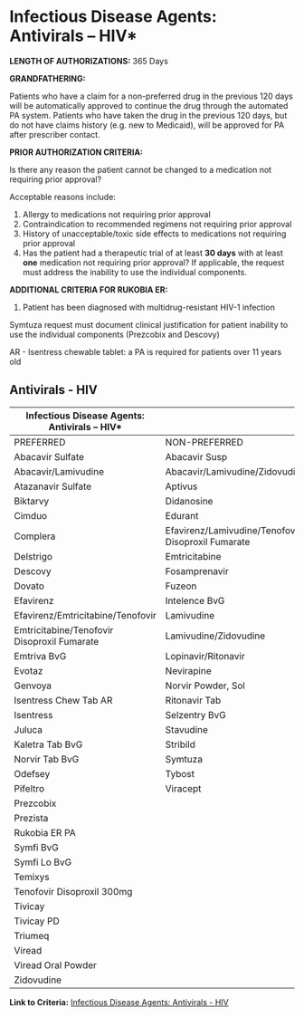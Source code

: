 # Infectious Disease Agents: Antivirals – HIV\*

**LENGTH OF AUTHORIZATIONS:**  365 Days

**GRANDFATHERING:**

Patients who have a claim for a non-preferred drug in the previous 120 days will be automatically approved to continue the drug through the automated PA system. Patients who have taken the drug in the previous 120 days, but do not have claims history (e.g. new to Medicaid), will be approved for PA after prescriber contact.

**PRIOR AUTHORIZATION CRITERIA:**

Is there any reason the patient cannot be changed to a medication not requiring prior approval?

Acceptable reasons include:

1. Allergy to medications not requiring prior approval
2. Contraindication to recommended regimens not requiring prior approval
3. History of unacceptable/toxic side effects to medications not requiring prior approval
4. Has the patient had a therapeutic trial of at least **30 days** with at least **one** medication not requiring prior approval? If applicable, the request must address the inability to use the individual components.

**ADDITIONAL CRITERIA FOR RUKOBIA ER:**

1. Patient has been diagnosed with multidrug-resistant HIV-1 infection

Symtuza request must document clinical justification for patient inability to use the individual components (Prezcobix and Descovy)

AR - Isentress chewable tablet: a PA is required for patients over 11 years old

## Antivirals - HIV

| Infectious Disease Agents: Antivirals – HIV\*   |                                                     |
|-------------------------------------------------|-----------------------------------------------------|
|PREFERRED                                        | NON-PREFERRED                                       |
| Abacavir Sulfate                                | Abacavir Susp                                       |
| Abacavir/Lamivudine                             | Abacavir/Lamivudine/Zidovudine                      |
| Atazanavir Sulfate                              | Aptivus                                             |
| Biktarvy                                        | Didanosine                                          |
| Cimduo                                          | Edurant                                             |
| Complera                                        | Efavirenz/Lamivudine/Tenofovir Disoproxil Fumarate  |
| Delstrigo                                       | Emtricitabine                                       |
| Descovy                                         | Fosamprenavir                                       |
| Dovato                                          | Fuzeon                                              |
| Efavirenz                                       | Intelence BvG                                       |
| Efavirenz/Emtricitabine/Tenofovir               | Lamivudine                                          |
| Emtricitabine/Tenofovir Disoproxil Fumarate     | Lamivudine/Zidovudine                               |
| Emtriva BvG                                     | Lopinavir/Ritonavir                                 |
| Evotaz                                          | Nevirapine                                          |
| Genvoya                                         | Norvir Powder, Sol                                  |
| Isentress Chew Tab AR                           | Ritonavir Tab                                       |
| Isentress                                       | Selzentry BvG                                       |
| Juluca                                          | Stavudine                                           |
| Kaletra Tab BvG                                 | Stribild                                            |
| Norvir Tab BvG                                  | Symtuza                                             |
| Odefsey                                         | Tybost                                              |
| Pifeltro                                        | Viracept                                            |
| Prezcobix                                       |                                                     |
| Prezista                                        |                                                     |
| Rukobia ER PA                                   |                                                     |
| Symfi BvG                                       |                                                     |
| Symfi Lo BvG                                    |                                                     |
| Temixys                                         |                                                     |
| Tenofovir Disoproxil 300mg                      |                                                     |
| Tivicay                                         |                                                     |
| Tivicay PD                                      |                                                     |
| Triumeq                                         |                                                     |
| Viread                                          |                                                     |
| Viread Oral Powder                              |                                                     |
| Zidovudine                                      |                                                     |

**Link to Criteria:** [Infectious Disease Agents: Antivirals - HIV](https://pharmacy.medicaid.ohio.gov/sites/default/files/20220415_UPDL_Criteria_FINAL_.pdf#page=79)
